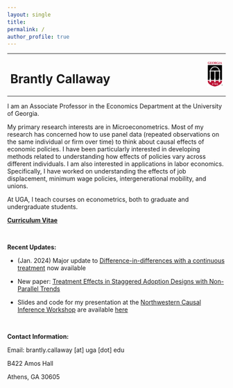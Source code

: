 ```yaml
---
layout: single
title: 
permalink: /
author_profile: true
---
```


<table style="width: 100%;">
  <tr>
	<td style="width: 90%; border-bottom:0px;"><h1>Brantly Callaway</h1></td>
	<td style="width: 10%; border-bottom:0px;"><img src="assets/images/uga-logo.png"/></td>
  </tr>
</table>

I am an Associate Professor in the Economics Department at the University of Georgia.

My primary research interests are in Microeconometrics.  Most of my research has concerned how to use panel data (repeated observations on the same individual or firm over time) to think about causal effects of economic policies.  I have been particularly interested in developing methods related to understanding how effects of policies vary across different individuals.  I am also interested in applications in labor economics.  Specifically, I have worked on understanding the effects of job displacement, minimum wage policies, intergenerational mobility, and unions.  

At UGA, I teach courses on econometrics, both to graduate and undergraduate students.

**<a href="files/Callaway-CV.pdf">Curriculum Vitae</a>**

<br>

**Recent Updates:**

* (Jan. 2024) Major update to [Difference-in-differences with a continuous treatment](https://arxiv.org/abs/2107.02637) now available

* New paper: [Treatment Effects in Staggered Adoption Designs with Non-Parallel Trends](https://arxiv.org/abs/2308.02899)

* Slides and code for my presentation at the [Northwestern Causal Inference Workshop](https://www.law.northwestern.edu/research-faculty/events/conferences/causalinference/advanced/) are available [here](files/presentations/northwestern-causal-inference-workshop)



<br>

**Contact Information:**

Email: brantly.callaway [at] uga [dot] edu

B422 Amos Hall

Athens, GA 30605

